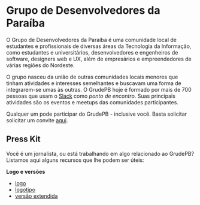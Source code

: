 # Grupo de Desenvolvedores da Paraíba

O Grupo de Desenvolvedores da Paraíba é uma comunidade local de estudantes e
profissionais de diversas áreas da Tecnologia da Informação, como estudantes e
universitários, desenvolvedores e engenheiros de software, designers web e UX,
além de empresários e empreendedores de várias regiões do Nordeste.

O grupo nasceu da união de outras comunidades locais menores que tinham
atividades e interesses semelhantes e buscavam uma forma de integrarem-se umas
às outras. O GrudePB hoje é formado por mais de 700 pessoas que usam o
[Slack](https://slack.com) como _ponto de encontro_. Suas principais atividades
são os eventos e meetups das comunidades participantes.

Qualquer um pode participar do GrudePB - inclusive você. Basta solicitar
solicitar um convite [aqui](http://grudepb.herokuapp.com).

## Press Kit

Você é um jornalista, ou está trabalhando em algo relacionado ao GrudePB? Listamos aqui alguns recursos que lhe podem ser úteis:

**Logo e versões**

- [logo](media/grudepb-brand.svg)
- [logotipo](media/grudepb-brand-name.svg)
- [versão extendida](media/grudepb-brand-extended.png)

